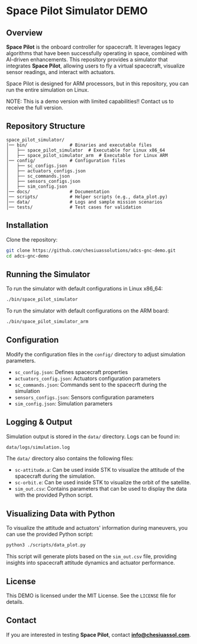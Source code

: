 # Space Pilot Simulator DEMO

## Overview
**Space Pilot** is the onboard controller for spacecraft. It leverages legacy algorithms that have been successfully operating in space, combined with AI-driven enhancements. This repository provides a simulator that integrates **Space Pilot**, allowing users to fly a virtual spacecraft, visualize sensor readings, and interact with actuators.

Space Pilot is designed for ARM processors, but in this repository, you can run the entire simulation on Linux.

NOTE: This is a demo version with limited capabilities!! Contact us to receive the full version.

## Repository Structure
```
space_pilot_simulator/
│── bin/                # Binaries and executable files
│   ├── space_pilot_simulator  # Executable for Linux x86_64
│   ├── space_pilot_simulator_arm  # Executable for Linux ARM
│── config/             # Configuration files
│   ├── sc_configs.json 
│   ├── actuators_configs.json 
│   ├── sc_commands.json 
│   ├── sensors_configs.json 
│   ├── sim_config.json 
│── docs/               # Documentation
│── scripts/            # Helper scripts (e.g., data_plot.py)
│── data/               # Logs and sample mission scenarios
│── tests/              # Test cases for validation
```

## Installation
Clone the repository:
```sh
git clone https://github.com/chesiuassolutions/adcs-gnc-demo.git
cd adcs-gnc-demo
```

## Running the Simulator
To run the simulator with default configurations in Linux x86_64:
```sh
./bin/space_pilot_simulator 
```

To run the simulator with default configurations on the ARM board:
```sh
./bin/space_pilot_simulator_arm
```
## Configuration
Modify the configuration files in the `config/` directory to adjust simulation parameters.
- `sc_config.json`: Defines spacecraft properties
- `actuators_config.json`: Actuators configuration parameters
- `sc_commands.json`:  Commands sent to the spacecrft during the simulation
- `sensors_configs.json`: Sensors configuration parameters
- `sim_config.json`: Simulation parameters

## Logging & Output
Simulation output is stored in the `data/` directory. Logs can be found in:
```sh
data/logs/simulation.log
```
The `data/` directory also contains the following files:
- `sc-attitude.a`: Can be used inside STK to visualize the attitude of the spacecraft during the simulation.
- `sc-orbit.e`: Can be used inside STK to visualize the orbit of the satellite.
- `sim_out.csv`: Contains parameters that can be used to display the data with the provided Python script.

## Visualizing Data with Python
To visualize the attitude and actuators' information during maneuvers, you can use the provided Python script:
```sh
python3 ./scripts/data_plot.py
```
This script will generate plots based on the `sim_out.csv` file, providing insights into spacecraft attitude dynamics and actuator performance.


## License
This DEMO is licensed under the MIT License. See the `LICENSE` file for details.

## Contact
If you are interested in testing **Space Pilot**, contact **info@chesiuassol.com**.
